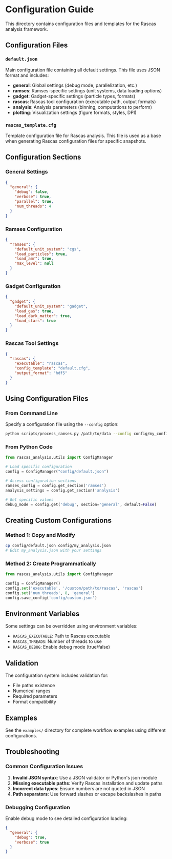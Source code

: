 # Configuration Guide

This directory contains configuration files and templates for the Rascas analysis framework.

## Configuration Files

### `default.json`
Main configuration file containing all default settings. This file uses JSON format and includes:

- **general**: Global settings (debug mode, parallelization, etc.)
- **ramses**: Ramses-specific settings (unit systems, data loading options)
- **gadget**: Gadget-specific settings (particle types, formats)
- **rascas**: Rascas tool configuration (executable path, output formats)
- **analysis**: Analysis parameters (binning, computations to perform)
- **plotting**: Visualization settings (figure formats, styles, DPI)

### `rascas_template.cfg`
Template configuration file for Rascas analysis. This file is used as a base when generating Rascas configuration files for specific snapshots.

## Configuration Sections

### General Settings
```json
{
  "general": {
    "debug": false,
    "verbose": true,
    "parallel": true,
    "num_threads": 4
  }
}
```

### Ramses Configuration
```json
{
  "ramses": {
    "default_unit_system": "cgs",
    "load_particles": true,
    "load_amr": true,
    "max_level": null
  }
}
```

### Gadget Configuration
```json
{
  "gadget": {
    "default_unit_system": "gadget",
    "load_gas": true,
    "load_dark_matter": true,
    "load_stars": true
  }
}
```

### Rascas Tool Settings
```json
{
  "rascas": {
    "executable": "rascas",
    "config_template": "default.cfg",
    "output_format": "hdf5"
  }
}
```

## Using Configuration Files

### From Command Line
Specify a configuration file using the `--config` option:

```bash
python scripts/process_ramses.py /path/to/data --config config/my_config.json
```

### From Python Code
```python
from rascas_analysis.utils import ConfigManager

# Load specific configuration
config = ConfigManager("config/default.json")

# Access configuration sections
ramses_config = config.get_section('ramses')
analysis_settings = config.get_section('analysis')

# Get specific values
debug_mode = config.get('debug', section='general', default=False)
```

## Creating Custom Configurations

### Method 1: Copy and Modify
```bash
cp config/default.json config/my_analysis.json
# Edit my_analysis.json with your settings
```

### Method 2: Create Programmatically
```python
from rascas_analysis.utils import ConfigManager

config = ConfigManager()
config.set('executable', '/custom/path/to/rascas', 'rascas')
config.set('num_threads', 8, 'general')
config.save_config('config/custom.json')
```

## Environment Variables

Some settings can be overridden using environment variables:

- `RASCAS_EXECUTABLE`: Path to Rascas executable
- `RASCAS_THREADS`: Number of threads to use
- `RASCAS_DEBUG`: Enable debug mode (true/false)

## Validation

The configuration system includes validation for:

- File paths existence
- Numerical ranges
- Required parameters
- Format compatibility

## Examples

See the `examples/` directory for complete workflow examples using different configurations.

## Troubleshooting

### Common Configuration Issues

1. **Invalid JSON syntax**: Use a JSON validator or Python's json module
2. **Missing executable paths**: Verify Rascas installation and update paths
3. **Incorrect data types**: Ensure numbers are not quoted in JSON
4. **Path separators**: Use forward slashes or escape backslashes in paths

### Debugging Configuration

Enable debug mode to see detailed configuration loading:

```json
{
  "general": {
    "debug": true,
    "verbose": true
  }
}
```